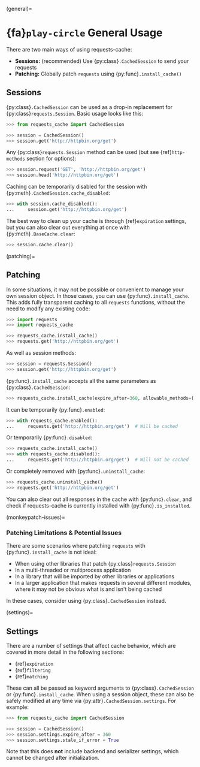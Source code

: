 (general)=
# {fa}`play-circle` General Usage
There are two main ways of using requests-cache:
- **Sessions:** (recommended) Use {py:class}`.CachedSession` to send your requests
- **Patching:** Globally patch `requests` using {py:func}`.install_cache()`

## Sessions
{py:class}`.CachedSession` can be used as a drop-in replacement for {py:class}`requests.Session`.
Basic usage looks like this:
```python
>>> from requests_cache import CachedSession

>>> session = CachedSession()
>>> session.get('http://httpbin.org/get')
```

Any {py:class}`requests.Session` method can be used (but see {ref}`http-methods` section for
options):
```python
>>> session.request('GET', 'http://httpbin.org/get')
>>> session.head('http://httpbin.org/get')
```

Caching can be temporarily disabled for the session with
{py:meth}`.CachedSession.cache_disabled`:
```python
>>> with session.cache_disabled():
...     session.get('http://httpbin.org/get')
```

The best way to clean up your cache is through {ref}`expiration` settings, but you can also
clear out everything at once with {py:meth}`.BaseCache.clear`:
```python
>>> session.cache.clear()
```

(patching)=
## Patching
In some situations, it may not be possible or convenient to manage your own session object. In those
cases, you can use {py:func}`.install_cache`. This adds fully transparent caching to all `requests`
functions, without the need to modify any existing code:
```python
>>> import requests
>>> import requests_cache

>>> requests_cache.install_cache()
>>> requests.get('http://httpbin.org/get')
```

As well as session methods:
```python
>>> session = requests.Session()
>>> session.get('http://httpbin.org/get')
```

{py:func}`.install_cache` accepts all the same parameters as {py:class}`.CachedSession`:
```python
>>> requests_cache.install_cache(expire_after=360, allowable_methods=('GET', 'POST'))
```

It can be temporarily {py:func}`.enabled`:
```python
>>> with requests_cache.enabled():
...     requests.get('http://httpbin.org/get')  # Will be cached
```

Or temporarily {py:func}`.disabled`:
```python
>>> requests_cache.install_cache()
>>> with requests_cache.disabled():
...     requests.get('http://httpbin.org/get')  # Will not be cached
```

Or completely removed with {py:func}`.uninstall_cache`:
```python
>>> requests_cache.uninstall_cache()
>>> requests.get('http://httpbin.org/get')
```

You can also clear out all responses in the cache with {py:func}`.clear`, and check if
requests-cache is currently installed with {py:func}`.is_installed`.

(monkeypatch-issues)=
### Patching Limitations & Potential Issues
There are some scenarios where patching `requests` with {py:func}`.install_cache` is not ideal:
- When using other libraries that patch {py:class}`requests.Session`
- In a multi-threaded or multiprocess application
- In a library that will be imported by other libraries or applications
- In a larger application that makes requests in several different modules, where it may not be
  obvious what is and isn't being cached

In these cases, consider using {py:class}`.CachedSession` instead.

(settings)=
## Settings
There are a number of settings that affect cache behavior, which are covered in more detail in the following sections:
* {ref}`expiration`
* {ref}`filtering`
* {ref}`matching`

These can all be passed as keyword arguments to {py:class}`.CachedSession` or
{py:func}`.install_cache`. When using a session object, these can also be safely modified at any
time via {py:attr}`.CachedSession.settings`. For example:
```python
>>> from requests_cache import CachedSession

>>> session = CachedSession()
>>> session.settings.expire_after = 360
>>> session.settings.stale_if_error = True
```

Note that this does **not** include backend and serializer settings, which cannot be changed after initialization.
